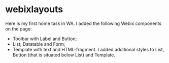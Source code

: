 # webixlayouts

Here is my first home task in WA.
I added the following Webix components on the page: 
- Toolbar with Label and Button;
- List, Datatable and Form;
- Template with text and HTML-fragment.
I added additional styles to List, Button (that is situated below List) and Template.
